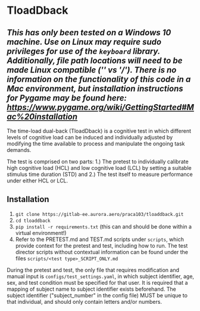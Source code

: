 # TloadDback

## _**This has only been tested on a Windows 10 machine. Use on Linux may require sudo privileges for use of the `keyboard` library. Additionally, file path locations will need to be made Linux compatible ('\' vs '/'). There is no information on the functionality of this code in a Mac environment, but installation instructions for Pygame may be found here: https://www.pygame.org/wiki/GettingStarted#Mac%20installation**_


The time-load dual-back (TloadDback) is a cognitive test in which different levels of cognitive load can be induced and individually adjusted by modifying the 
time available to process and manipulate the ongoing task demands.

The test is comprised on two parts: 1.) The pretest to individually calibrate high cognitive load (HCL) and low cognitive load (LCL) by setting a suitable stimulus time duration (STD) and 2.) The test itself to measure performance under either HCL or LCL.


## Installation
1. `git clone https://gitlab-ee.aurora.aero/praca103/tloaddback.git`
2. `cd tloaddback`
3. `pip install -r requirements.txt` (this can and should be done within a virtual environment!)
4. Refer to the PRETEST.md and TEST.md scripts under `scripts`, which provide context for the pretest and test, including how to run. The test director scripts without contextual information can be found under the files `scripts/<test type>_SCRIPT_ONLY.md`

During the pretest and test, the only file that requires modification and manual input is `configs/test_settings.yaml`, in which subject identifier, age, sex, and test condition must be specified for that user. It is required that a mapping of subject name to subject identifier exists beforehand. The subject identifier ("subject_number" in the config file) MUST be unique to that individual, and should only contain letters and/or numbers.
